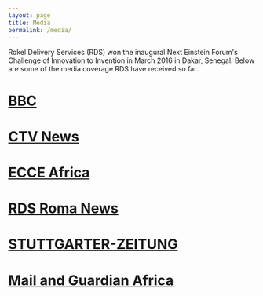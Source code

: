 ```yaml
---
layout: page
title: Media
permalink: /media/
---
```


Rokel Delivery Services (RDS) won the inaugural Next Einstein Forum's Challenge of Innovation to
Invention in March 2016 in Dakar, Senegal. Below are some of the media coverage RDS have received so far.



# [BBC](http://www.bbc.com/news/world-africa-35784844)


# [CTV News](http://www.ctvnews.ca/sci-tech/three-key-startups-from-africa-s-next-einstein-forum-1.2816085)


# [ECCE Africa](https://ecceafrica.com/moses-bangura-systeme-drones-reduire-deces/#.V5Sa0F5gdC0)

# [RDS Roma News](http://www.rds.it/rds-tv/video-news/innovazioni-e-progetti-al-forum-di-dakar-cercasi-nuovi-einstein/)

# [STUTTGARTER-ZEITUNG](http://www.stuttgarter-zeitung.de/inhalt.next-einstein-forum-ein-ingenieur-entwickelt-eine-drohne-fuer-afrika.78558c9c-e147-45a2-b3b3-4c5f619bb88c.html)

# [Mail and Guardian Africa](http://mgafrica.com/article/2016-03-13-disease-fighting-drones-life-saving-wristbandsthree-notable-start-ups-from-africas-top-science-forum)
